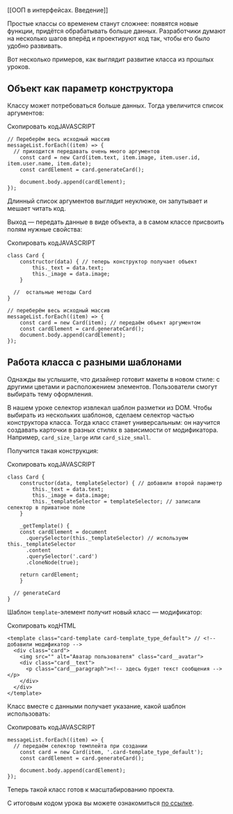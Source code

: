[[ООП в интерфейсах. Введение]]

Простые классы со временем станут сложнее: появятся новые функции, придётся обрабатывать больше данных. Разработчики думают на несколько шагов вперёд и проектируют код так, чтобы его было удобно развивать.

Вот несколько примеров, как выглядит развитие класса из прошлых уроков.

## Объект как параметр конструктора

Классу может потребоваться больше данных. Тогда увеличится список аргументов:

Скопировать кодJAVASCRIPT

```
// Переберём весь исходный массив
messageList.forEach((item) => {
  // приходится передавать очень много аргументов
    const card = new Card(item.text, item.image, item.user.id, item.user.name, item.date);
    const cardElement = card.generateCard();

    document.body.append(cardElement);
}); 
```

Длинный список аргументов выглядит неуклюже, он запутывает и мешает читать код.

Выход — передать данные в виде объекта, а в самом классе присвоить полям нужные свойства:

Скопировать кодJAVASCRIPT

```
class Card {
    constructor(data) { // теперь конструктор получает объект
        this._text = data.text;
        this._image = data.image;
    }

  //  остальные методы Card
}

// переберём весь исходный массив
messageList.forEach((item) => {
    const card = new Card(item); // передаём объект аргументом
    const cardElement = card.generateCard();
    document.body.append(cardElement);
}); 
```

## Работа класса с разными шаблонами

Однажды вы услышите, что дизайнер готовит макеты в новом стиле: с другими цветами и расположением элементов. Пользователи смогут выбирать тему оформления.

В нашем уроке селектор извлекал шаблон разметки из DOM. Чтобы выбирать из нескольких шаблонов, сделаем селектор частью конструктора класса. Тогда класс станет универсальным: он научится создавать карточки в разных стилях в зависимости от модификатора. Например, `card_size_large` или `card_size_small`.

Получится такая конструкция:

Скопировать кодJAVASCRIPT

```
class Card {
    constructor(data, templateSelector) { // добавили второй параметр
        this._text = data.text;
        this._image = data.image;
        this._templateSelector = templateSelector; // записали селектор в приватное поле
    }

    _getTemplate() {
    const cardElement = document
      .querySelector(this._templateSelector) // используем this._templateSelector
      .content
      .querySelector('.card')
      .cloneNode(true);

    return cardElement;
    }

  // generateCard
} 
```

Шаблон `template`-элемент получит новый класс — модификатор:

Скопировать кодHTML

```
<template class="card-template card-template_type_default"> // <!-- добавили модификатор -->
  <div class="card">
    <img src="" alt="Аватар пользователя" class="card__avatar">
    <div class="card__text">
      <p class="card__paragraph"><!-- здесь будет текст сообщения --></p>
    </div>
  </div>
</template>  
```

Класс вместе с данными получает указание, какой шаблон использовать:

Скопировать кодJAVASCRIPT

```
messageList.forEach((item) => {
  // передаём селектор темплейта при создании
    const card = new Card(item, '.card-template_type_default');
    const cardElement = card.generateCard();

    document.body.append(cardElement);
}); 
```

Теперь такой класс готов к масштабированию проекта.

С итоговым кодом урока вы можете ознакомиться [по ссылке](https://repl.it/@praktikum/lesson-3).
